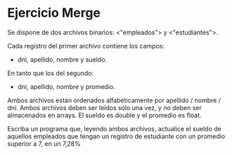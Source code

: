 # Ejercicio Merge

Se dispone de dos archivos binarios: <"empleados"> y <"estudiantes">.


Cada registro del primer archivo contiene los campos:
- dni, apellido, nombre y sueldo.
  
En tanto que los del segundo:
- dni, apellido, nombre y promedio.

Ambos archivos están ordenados alfabéticamente por apellido / nombre / dni. Ambos archivos deben ser leídos sólo una vez, y no deben ser almacenados en
arrays. El sueldo es double y el promedio es float.

  
Escriba un programa que, leyendo ambos archivos, actualice el sueldo de 
aquellos empleados que tengan un registro de estudiante con un promedio superior a 7, 
en un 7,28%
